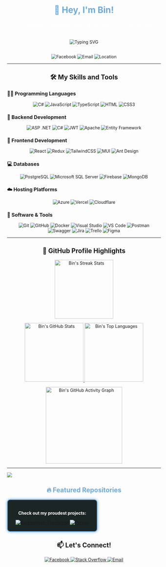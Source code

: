 <div align="center">
  <h1 style="color: #6CABDD;">👋 Hey, I'm Bin!</h1>
  <p style="font-size: 18px; color: #FFFFFF;">A Fullstack Developer with a passion for coding and learning</p>
  <img src="https://readme-typing-svg.demolab.com?font=Poppins&weight=900&size=25&pause=1000&color=6CABDD&center=true&vCenter=true&width=800&lines=Building+the+Web,+One+Line+at+a+Time" alt="Typing SVG"/>
</div>

<br/>

<p align="center">
  <img src="https://custom-icon-badges.demolab.com/badge/-DTVH-6CABDD?style=for-the-badge&logo=facebook&logoColor=white" alt="Facebook"/>
  <img src="https://custom-icon-badges.demolab.com/badge/-dtvhforwork@gmail.com-red?style=for-the-badge&logo=mention&logoColor=white" alt="Email"/>
  <img src="https://custom-icon-badges.demolab.com/badge/Ho%20Chi%20Minh-Viet%20Nam-purple?style=for-the-badge&logo=location&logoColor=white" alt="Location"/>
</p>

-----

<h2 align="center">🛠️ My Skills and Tools</h2>

<h3>👨‍💻 Programming Languages</h3>
<p align="center">
  <img alt="C#" src="https://img.shields.io/badge/C%23-239120.svg?logo=c-sharp&logoColor=white&style=for-the-badge">
  <img alt="JavaScript" src="https://img.shields.io/badge/JavaScript-323330.svg?logo=javascript&logoColor=F7DF1E&style=for-the-badge">
  <img alt="TypeScript" src="https://img.shields.io/badge/TypeScript-007ACC.svg?logo=typescript&logoColor=white&style=for-the-badge">
  <img alt="HTML" src="https://img.shields.io/badge/HTML-E34F26.svg?logo=html5&logoColor=white&style=for-the-badge">
  <img alt="CSS3" src="https://img.shields.io/badge/CSS3-1572B6.svg?logo=css3&logoColor=white&style=for-the-badge">
</p>

<h3>🧰 Backend Development</h3>
<p align="center">
  <img alt="ASP .NET" src="https://img.shields.io/badge/ASP .NET-5C2D91.svg?logo=.net&logoColor=white&style=for-the-badge">
  <img alt="C#" src="https://img.shields.io/badge/C%23-239120.svg?logo=c-sharp&logoColor=white&style=for-the-badge">
  <img alt="JWT" src="https://img.shields.io/badge/JWT-black?logo=JSON%20web%20tokens&logoColor=white&style=for-the-badge">
  <img alt="Apache" src="https://img.shields.io/badge/Apache-D42029.svg?logo=apache&logoColor=white&style=for-the-badge">
  <img alt="Entity Framework" src="https://img.shields.io/badge/Entity%20Framework-68217A.svg?logo=ef&logoColor=white&style=for-the-badge">
</p>

<h3>🧰 Frontend Development</h3>
<p align="center">
  <img alt="React" src="https://img.shields.io/badge/React-20232A.svg?logo=react&logoColor=61DAFB&style=for-the-badge">
  <img alt="Redux" src="https://img.shields.io/badge/Redux-593D88.svg?logo=redux&logoColor=white&style=for-the-badge">
  <img alt="TailwindCSS" src="https://img.shields.io/badge/TailwindCSS-38B2AC.svg?logo=tailwind-css&logoColor=white&style=for-the-badge">
  <img alt="MUI" src="https://img.shields.io/badge/MUI-0081CB.svg?logo=material-ui&logoColor=white&style=for-the-badge">
  <img alt="Ant Design" src="https://img.shields.io/badge/Ant%20Design-0170FE.svg?logo=ant-design&logoColor=white&style=for-the-badge">
</p>

<h3>💻 Databases</h3>
<p align="center">
  <img alt="PostgreSQL" src="https://img.shields.io/badge/PostgreSQL-4169E1.svg?logo=postgresql&logoColor=white&style=for-the-badge">
  <img alt="Microsoft SQL Server" src="https://img.shields.io/badge/SQL%20Server-CC2927.svg?logo=microsoft-sql-server&logoColor=white&style=for-the-badge">
  <img alt="Firebase" src="https://img.shields.io/badge/Firebase-039BE5.svg?logo=firebase&logoColor=white&style=for-the-badge">
  <img alt="MongoDB" src="https://img.shields.io/badge/MongoDB-47A248.svg?logo=mongodb&logoColor=white&style=for-the-badge">
</p>

<h3>☁️ Hosting Platforms</h3>
<p align="center">
  <img alt="Azure" src="https://img.shields.io/badge/Azure-0072C6.svg?logo=azure-devops&logoColor=white&style=for-the-badge">
  <img alt="Vercel" src="https://img.shields.io/badge/Vercel-000000.svg?logo=vercel&logoColor=white&style=for-the-badge">
  <img alt="Cloudflare" src="https://img.shields.io/badge/Cloudflare-F38020.svg?logo=Cloudflare&logoColor=white&style=for-the-badge">
</p>

<h3>💄 Software & Tools</h3>
<p align="center">
  <img alt="Git" src="https://img.shields.io/badge/Git-F05032.svg?logo=git&logoColor=white&style=for-the-badge">
  <img alt="GitHub" src="https://img.shields.io/badge/GitHub-181717.svg?logo=github&logoColor=white&style=for-the-badge">
  <img alt="Docker" src="https://img.shields.io/badge/Docker-2496ED.svg?logo=docker&logoColor=white&style=for-the-badge">
  <img alt="Visual Studio" src="https://img.shields.io/badge/Visual%20Studio-5C2D91.svg?logo=visual-studio&logoColor=white&style=for-the-badge">
  <img alt="VS Code" src="https://img.shields.io/badge/VS%20Code-007ACC.svg?logo=visual-studio-code&logoColor=white&style=for-the-badge">
  <img alt="Postman" src="https://img.shields.io/badge/Postman-FF6C37.svg?logo=postman&logoColor=white&style=for-the-badge">
  <img alt="Swagger" src="https://img.shields.io/badge/Swagger-85EA2D.svg?logo=swagger&logoColor=black&style=for-the-badge">
  <img alt="Jira" src="https://img.shields.io/badge/Jira-0A0FFF.svg?logo=jira&logoColor=white&style=for-the-badge">
  <img alt="Trello" src="https://img.shields.io/badge/Trello-026AA7.svg?logo=Trello&logoColor=white&style=for-the-badge">
  <img alt="Figma" src="https://img.shields.io/badge/Figma-F24E1E.svg?logo=figma&logoColor=white&style=for-the-badge">
</p>


---

<h2 align="center">🌟 GitHub Profile Highlights</h2>

<p align="center">
  <a href="[https://github.com/BinOng15](https://github-readme-streak-stats-9m8ugfa77-denvercoder1.vercel.app/?user=BinOng15&theme=dark&hide_border=true&background=1C2526&stroke=6CABDD&ring=6CABDD&fire=6CABDD&currStreakLabel=6CABDD)">
    <img 
      alt="Bin's Streak Stats" 
      src="https://github-readme-streak-stats-9m8ugfa77-denvercoder1.vercel.app/?user=BinOng15&theme=dark&hide_border=true&background=1C2526&stroke=6CABDD&ring=6CABDD&fire=6CABDD&currStreakLabel=6CABDD" 
      height="192px"/>
  </a>
</p>

<p align="center">
  <a href="https://denvercoder1-github-readme-stats.vercel.app/api/?username=BinOng15&show_icons=true&include_all_commits=true&count_private=true&theme=dark&hide_border=true&bg_color=1C2526&title_color=6CABDD&icon_color=6CABDD">
    <img 
      alt="Bin's GitHub Stats" 
      src="https://denvercoder1-github-readme-stats.vercel.app/api/?username=BinOng15&show_icons=true&include_all_commits=true&count_private=true&theme=dark&hide_border=true&bg_color=1C2526&title_color=6CABDD&icon_color=6CABDD" 
      height="192px"/>
  </a>
  <a href="https://denvercoder1-github-readme-stats.vercel.app/api/top-langs/?username=BinOng15&langs_count=8&layout=compact&theme=dark&hide_border=true&bg_color=1C2526&title_color=6CABDD&icon_color=6CABDD">
    <img 
      alt="Bin's Top Languages" 
      src="https://denvercoder1-github-readme-stats.vercel.app/api/top-langs/?username=BinOng15&langs_count=8&layout=compact&theme=dark&hide_border=true&bg_color=1C2526&title_color=6CABDD&icon_color=6CABDD" 
      height="192px"/>
  </a>
</p>

<p align="center">
  <a href="https://github-readme-activity-graph.vercel.app/graph?username=BinOng15&custom_title=Bin%27s%20GitHub%20Activity%20Graph&bg_color=1C2526&color=6CABDD&line=6CABDD&point=6CABDD&area_color=FFFFFF&title_color=6CABDD&area=true">
    <img 
      alt="Bin's GitHub Activity Graph"
      src="https://github-readme-activity-graph.vercel.app/graph?username=BinOng15&custom_title=Bin%27s%20GitHub%20Activity%20Graph&bg_color=1C2526&color=6CABDD&line=6CABDD&point=6CABDD&area_color=FFFFFF&title_color=6CABDD&area=true" 
      height="250px"/>
  </a>
</p>

---
![](https://github-trophies.vercel.app/?username=BinOng15&theme=oldie&no-frame=false&no-bg=false&margin-w=70&align=center)



<h2 align="center" style="color: #6CABDD;">🔥 Featured Repositories</h2>
<div align="center" style="background: #1C2526; padding: 20px; border: 2px solid #6CABDD; border-radius: 10px; box-shadow: 0 0 10px #6CABDD; width: 50%;">
  <p style="color: #FFFFFF; font-weight: bold;">Check out my proudest projects:</p>
  <a href="https://github.com/BinOng15/VaccineWeb_Typescript_TailwindCss"><img src="https://img.shields.io/badge/VaccineWeb-6CABDD?style=flat-square&logo=github&logoColor=white" alt="VaccineWeb-TypeScript"/></a>
  <a href="https://github.com/BinOng15/PetVax">
    <img src="https://img.shields.io/badge/PetVax-6CABDD?style=flat-square&logo=github&logoColor=white" alt="PetVax"/>
  </a>
  
  
</div>

<h2 align="center">📫 Let's Connect!</h2>
<p align="center">
  <a href="https://facebook.com/hung.vinh.293">
    <img alt="Facebook" src="https://img.shields.io/badge/-Facebook-6CABDD?style=for-the-badge&logo=facebook&logoColor=white">
  </a>
  <a href="https://stackoverflow.com/users/17839205">
    <img alt="Stack Overflow" src="https://img.shields.io/badge/-Stack%20Overflow-6CABDD?style=for-the-badge&logo=stack-overflow&logoColor=white">
  </a>
  <a href="mailto:hungvinhjr6@gmail.com">
    <img alt="Email" src="https://img.shields.io/badge/-Email-D14836?style=for-the-badge&logo=gmail&logoColor=white">
  </a>
</p>  
